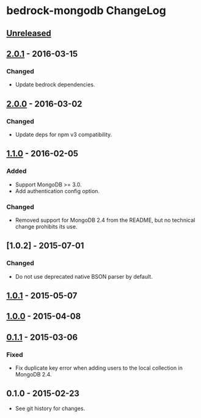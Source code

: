 # bedrock-mongodb ChangeLog

## [Unreleased]

## [2.0.1] - 2016-03-15

### Changed
- Update bedrock dependencies.

## [2.0.0] - 2016-03-02

### Changed
- Update deps for npm v3 compatibility.

## [1.1.0] - 2016-02-05

### Added
- Support MongoDB >= 3.0.
- Add authentication config option.

### Changed
- Removed support for MongoDB 2.4 from the README, but no technical change
  prohibits its use.

## [1.0.2] - 2015-07-01

### Changed
- Do not use deprecated native BSON parser by default.

## [1.0.1] - 2015-05-07

## [1.0.0] - 2015-04-08

## [0.1.1] - 2015-03-06

### Fixed
- Fix duplicate key error when adding users to the local collection in
  MongoDB 2.4.

## 0.1.0 - 2015-02-23

- See git history for changes.

[Unreleased]: https://github.com/digitalbazaar/bedrock-mongodb/compare/2.0.1...HEAD
[2.0.1]: https://github.com/digitalbazaar/bedrock-mongodb/compare/2.0.0...2.0.1
[2.0.0]: https://github.com/digitalbazaar/bedrock-mongodb/compare/1.1.0...2.0.0
[1.1.0]: https://github.com/digitalbazaar/bedrock-mongodb/compare/1.0.2...1.1.0
[1.0.1]: https://github.com/digitalbazaar/bedrock-mongodb/compare/1.0.1...1.0.2
[1.0.1]: https://github.com/digitalbazaar/bedrock-mongodb/compare/1.0.0...1.0.1
[1.0.0]: https://github.com/digitalbazaar/bedrock-mongodb/compare/0.1.1...1.0.0
[0.1.1]: https://github.com/digitalbazaar/bedrock-mongodb/compare/0.1.0...0.1.1
